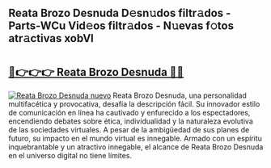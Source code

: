 ## Reata Brozo Desnuda D𝚎sn𝚞dos filtr𝚊dos - Parts-WCu Vid𝚎os filtr𝚊dos - N𝚞evas f𝚘tos atr𝚊ctivas xobVl

# <h2><a href="http://mb2i6h.tromn.icu/?c=Reata+Brozo+Desnuda">🔗👉👉👉 Reata Brozo Desnuda 🔗🔗</a></h2>

[![Reata Brozo Desnuda nuevo](https://i.imgur.com/pEAQMta.gif)](http://mb2i6h.tromn.icu/?c=Reata+Brozo+Desnuda)
Reata Brozo Desnuda, una personalidad multifacética y provocativa, desafía la descripción fácil. Su innovador estilo de comunicación en línea ha cautivado y enfurecido a los espectadores, encendiendo debates sobre ética, individualidad y la naturaleza evolutiva de las sociedades virtuales. A pesar de la ambigüedad de sus planes de futuro, su impacto en el mundo virtual es innegable. Armado con un espíritu inquebrantable y un atractivo innegable, el alcance de Reata Brozo Desnuda en el universo digital no tiene límites.
